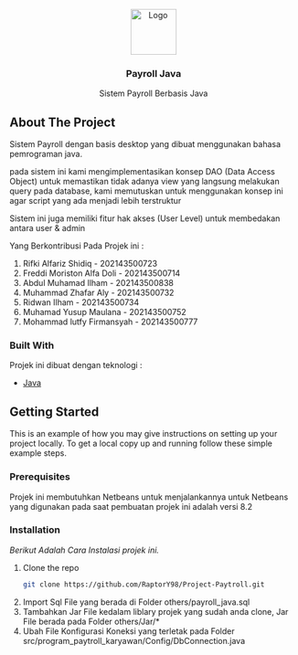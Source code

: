                          
<br/>
<div align="center">
<a href="https://github.com/ShaanCoding/ReadME-Generator">
<img src="https://proceeding.unindra.ac.id/public/site/images/nickyrosadi/logo_unindra_3.png" alt="Logo" width="80" height="80">
</a>
<h3 align="center">Payroll Java</h3>
<p align="center">
Sistem Payroll Berbasis Java 


  


</p>
</div>

 ## About The Project

Sistem Payroll dengan basis desktop yang dibuat menggunakan bahasa pemrograman java.

pada sistem ini kami mengimplementasikan konsep DAO (Data Access Object) untuk memastikan tidak adanya view yang langsung melakukan query pada database, kami memutuskan untuk menggunakan konsep ini agar script yang ada menjadi lebih terstruktur

Sistem ini juga memiliki fitur hak akses (User Level) untuk membedakan antara user & admin

Yang Berkontribusi Pada Projek ini : 
1. Rifki Alfariz Shidiq - 202143500723
2. Freddi Moriston Alfa Doli - 202143500714
3. Abdul Muhamad Ilham - 202143500838
4. Muhammad Zhafar Aly - 202143500732
5. Ridwan Ilham - 202143500734
6. Muhamad Yusup Maulana - 202143500752
7. Mohammad lutfy Firmansyah - 202143500777
 ### Built With

Projek ini dibuat dengan teknologi : 

- [Java](https://www.java.com)
 ## Getting Started

This is an example of how you may give instructions on setting up your project locally.
To get a local copy up and running follow these simple example steps.
 ### Prerequisites

Projek ini membutuhkan Netbeans untuk menjalankannya untuk Netbeans yang digunakan pada saat pembuatan projek ini adalah versi 8.2

 ### Installation

_Berikut Adalah Cara Instalasi projek ini._

1. Clone the repo
   ```sh
   git clone https://github.com/RaptorY98/Project-Paytroll.git
   ```
2. Import Sql File yang berada di Folder others/payroll_java.sql
3. Tambahkan Jar File kedalam liblary projek yang sudah anda clone, Jar File berada pada Folder others/Jar/*
4. Ubah File Konfigurasi Koneksi yang terletak pada Folder src/program_paytroll_karyawan/Config/DbConnection.java
